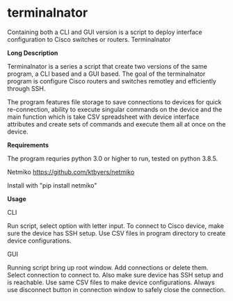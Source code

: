 # terminalnator
Containing both a CLI and GUI version is a script to deploy interface configuration to Cisco switches or routers. 
Terminalnator 

**Long Description**

Terminalnator is a series a script that create two versions of the same program, a CLI based and a GUI based. The goal of the terminalnator program is configure Cisco routers and switches remotley and efficiently through SSH. 

The program features file storage to save connections to devices for quick re-connection, ability to execute singular commands on the device and the main function which is take CSV spreadsheet with device interface attributes and create sets of commands and execute them all at once on the device.


**Requirements**

The program requries python 3.0 or higher to run, tested on python 3.8.5.

Netmiko https://github.com/ktbyers/netmiko

Install with "pip install netmiko"


**Usage**

CLI

Run script, select option with letter input. To connect to Cisco device, make sure the device has SSH setup. Use CSV files in program directory to create device configurations.


GUI

Running script bring up root window. Add connections or delete them. Select connection to connect to. Also make sure device has SSH setup and is reachable. Use same CSV files to make device configurations. Always use disconnect button in connection window to safely close the connection.
